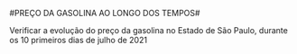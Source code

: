 #PREÇO DA GASOLINA AO LONGO DOS TEMPOS#

Verificar a evolução do preço da gasolina no Estado de São Paulo, durante os 10 primeiros dias de julho de 2021
